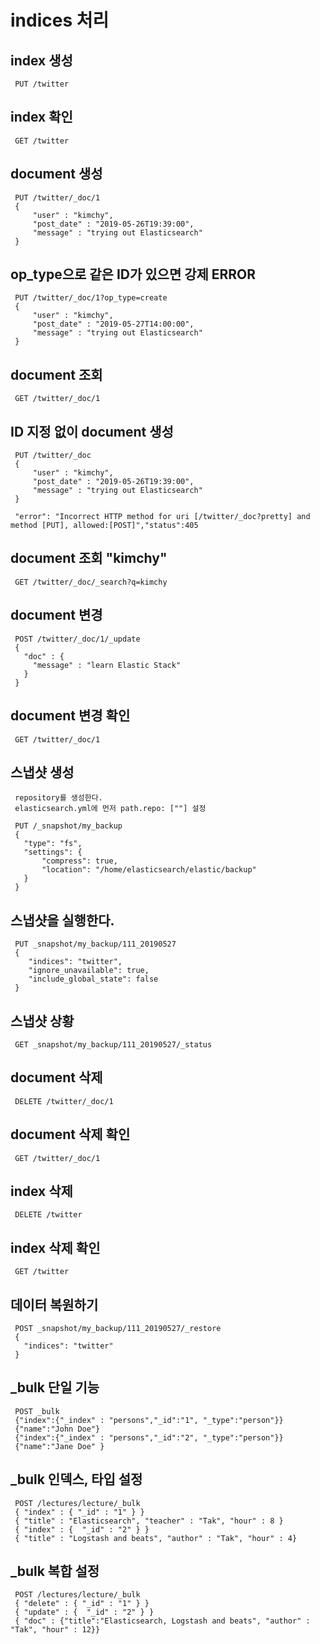 # indices 처리

## index 생성

     PUT /twitter

## index 확인

     GET /twitter

## document 생성

     PUT /twitter/_doc/1
     {
         "user" : "kimchy",
         "post_date" : "2019-05-26T19:39:00",
         "message" : "trying out Elasticsearch"
     }

## op_type으로 같은 ID가 있으면 강제 ERROR

     PUT /twitter/_doc/1?op_type=create
     {
         "user" : "kimchy",
         "post_date" : "2019-05-27T14:00:00",
         "message" : "trying out Elasticsearch"
     }

## document 조회

     GET /twitter/_doc/1


## ID 지정 없이 document 생성

     PUT /twitter/_doc
     {
         "user" : "kimchy",
         "post_date" : "2019-05-26T19:39:00",
         "message" : "trying out Elasticsearch"
     }
     
     "error": "Incorrect HTTP method for uri [/twitter/_doc?pretty] and method [PUT], allowed:[POST]","status":405

## document 조회 "kimchy"

     GET /twitter/_doc/_search?q=kimchy

## document 변경

     POST /twitter/_doc/1/_update
     {
       "doc" : {
         "message" : "learn Elastic Stack"
       }
     }
     
## document 변경 확인

     GET /twitter/_doc/1

## 스냅샷 생성

     repository를 생성한다.
     elasticsearch.yml에 먼저 path.repo: [""] 설정
     
     PUT /_snapshot/my_backup
     {
       "type": "fs",
       "settings": {
           "compress": true,
           "location": "/home/elasticsearch/elastic/backup"
       }
     }

## 스냅샷을 실행한다.

     PUT _snapshot/my_backup/111_20190527
     {
        "indices": "twitter",
        "ignore_unavailable": true,
        "include_global_state": false
     }

## 스냅샷 상황

     GET _snapshot/my_backup/111_20190527/_status

## document 삭제

     DELETE /twitter/_doc/1

## document 삭제 확인

     GET /twitter/_doc/1

## index 삭제
     
     DELETE /twitter

## index 삭제 확인
     
     GET /twitter

## 데이터 복원하기

     POST _snapshot/my_backup/111_20190527/_restore
     {
       "indices": "twitter"
     }

## _bulk 단일 기능

     POST _bulk
     {"index":{"_index" : "persons","_id":"1", "_type":"person"}}
     {"name":"John Doe"}
     {"index":{"_index" : "persons","_id":"2", "_type":"person"}}
     {"name":"Jane Doe" }

## _bulk 인덱스, 타입 설정

     POST /lectures/lecture/_bulk
     { "index" : { "_id" : "1" } }
     { "title" : "Elasticsearch", "teacher" : "Tak", "hour" : 8 } 
     { "index" : {  "_id" : "2" } } 
     { "title" : "Logstash and beats", "author" : "Tak", "hour" : 4}

## _bulk 복합 설정

     POST /lectures/lecture/_bulk
     { "delete" : { "_id" : "1" } }
     { "update" : {  "_id" : "2" } } 
     { "doc" : {"title":"Elasticsearch, Logstash and beats", "author" : "Tak", "hour" : 12}}
